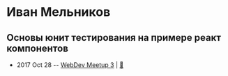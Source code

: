 # Иван Мельников

## Основы юнит тестирования на примере реакт компонентов
- 2017 Oct 28 -- [WebDev Meetup 3](https://www.youtube.com/watch?v=mweUWKmQz0E)  | [:notebook:](http://slides.com/oldgraff/deck#/)  
